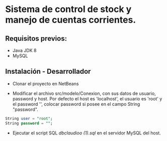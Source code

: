 # Sistema de control de stock y manejo de cuentas corrientes.



## Requisitos previos:
 - Java JDK 8
 - MySQL

## Instalación - Desarrollador

 - Clonar el proyecto en NetBeans
 
 - Modificar el archivo src/modelo/Conexion, con sus datos de usuario, password y host. Por defecto el host es 'localhost', el usuario es 'root' y el password '', colocar password si posee en el campo String "password".
```sql
String user = "root";
String password = "";

``` 
 - Ejecutar el script SQL *dbclaudioo (1).sql* en el servidor MySQL del host.

